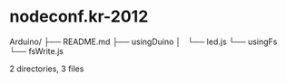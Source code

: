 nodeconf.kr-2012
================

Arduino/
├── README.md
├── usingDuino
│   └── led.js
└── usingFs
    └── fsWrite.js

2 directories, 3 files
